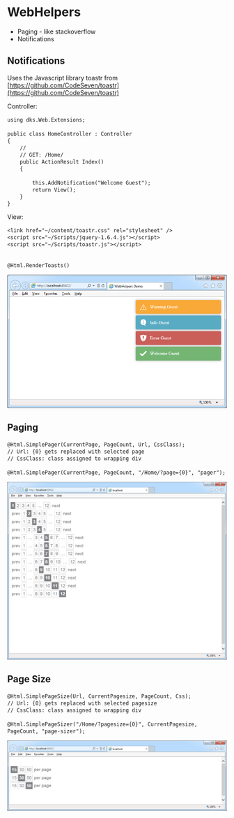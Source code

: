 WebHelpers
==========

+ Paging - like stackoverflow
+ Notifications 


Notifications
-------------

Uses the Javascript library toastr from [https://github.com/CodeSeven/toastr](https://github.com/CodeSeven/toastr)


Controller:


    using dks.Web.Extensions;

    public class HomeController : Controller
    {
        //
        // GET: /Home/
        public ActionResult Index()
        {

			this.AddNotification("Welcome Guest");
            return View();
        }      
    }


View:


    <link href="~/content/toastr.css" rel="stylesheet" />
	<script src="~/Scripts/jquery-1.6.4.js"></script>
	<script src="~/Scripts/toastr.js"></script>


    @Html.RenderToasts()

![](notifications.gif)




Paging
------


    @Html.SimplePager(CurrentPage, PageCount, Url, CssClass);
    // Url: {0} gets replaced with selected page
	// CssClass: class assigned to wrapping div

    @Html.SimplePager(CurrentPage, PageCount, "/Home/?page={0}", "pager");

![](pager.gif)

Page Size
----

    @Html.SimplePageSize(Url, CurrentPagesize, PageCount, Css);
    // Url: {0} gets replaced with selected pagesize
	// CssClass: class assigned to wrapping div

    @Html.SimplePageSizer("/Home/?pagesize={0}", CurrentPagesize, PageCount, "page-sizer");
    

![](page-size.gif)



